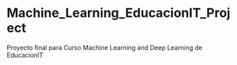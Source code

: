 # Machine_Learning_EducacionIT_Project
 Proyecto final para Curso Machine Learning and Deep Learning de EducacionIT
